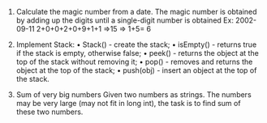 1. Calculate the magic number from a date. The magic number is obtained by adding up the digits until a single-digit number is obtained Ex: 2002-09-11 2+0+0+2+0+9+1+1 =>15 => 1+5= 6

2. Implement Stack: • Stack() - create the stack; • isEmpty() - returns true if the stack is empty, otherwise false; • peek() - returns the object at the top of the stack without removing it; • pop() - removes and returns the object at the top of the stack; • push(obj) - insert an object at the top of the stack.

3. Sum of very big numbers Given two numbers as strings. The numbers may be very large (may not fit in long int), the task is to find sum of these two numbers.